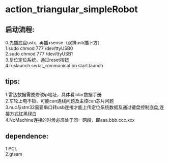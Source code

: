 # action_triangular_simpleRobot
  
## 启动流程:  
0.先插底盘usb，再插xsense（双排usb插下方）  
1.sudo chmod 777 /dev/ttyUSB0  
2.sudo chmod 777 /dev/ttyUSB1  
3.复位定位系统，通过reset按钮  
4.roslaunch serial_communication start.launch  
  
## tips:  
1.雷达数据需要修改ip地址，具体看lidar数据手册  
2.车轮上电不锁，可能can连线问题及主控can芯片问题  
3.nuc与stm32需要串口转usb连接才能上传定位系统数据及通过键盘控制底盘,连接方式红黑绿白  
4.NoMachine连接的时候必须处于同一网段，即aaa.bbb.ccc.xxx  
  
## dependence:  
1.PCL  
2.gtsam  
